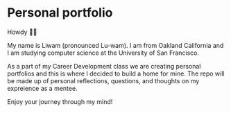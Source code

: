 # Personal portfolio

Howdy 👋🏾

My name is Liwam (pronounced Lu-wam).
I am from Oakland California and I am studying computer science at the University of San Francisco.

As a part of my Career Development class we are creating personal portfolios and this is where I decided to build a home for mine. The repo will be made up of personal reflections, questions, and thoughts on my expreience as a mentee. 

Enjoy your journey through my mind!
